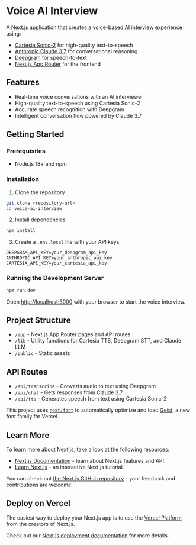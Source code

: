# Voice AI Interview

A Next.js application that creates a voice-based AI interview experience using:

- [Cartesia Sonic-2](https://cartesia.ai) for high-quality text-to-speech
- [Anthropic Claude 3.7](https://anthropic.com) for conversational reasoning
- [Deepgram](https://deepgram.com) for speech-to-text
- [Next.js App Router](https://nextjs.org) for the frontend

## Features

- Real-time voice conversations with an AI interviewer
- High-quality text-to-speech using Cartesia Sonic-2
- Accurate speech recognition with Deepgram
- Intelligent conversation flow powered by Claude 3.7

## Getting Started

### Prerequisites

- Node.js 18+ and npm

### Installation

1. Clone the repository

```bash
git clone <repository-url>
cd voice-ai-interview
```

2. Install dependencies

```bash
npm install
```

3. Create a `.env.local` file with your API keys

```
DEEPGRAM_API_KEY=your_deepgram_api_key
ANTHROPIC_API_KEY=your_anthropic_api_key
CARTESIA_API_KEY=your_cartesia_api_key
```

### Running the Development Server

```bash
npm run dev
```

Open [http://localhost:3000](http://localhost:3000) with your browser to start the voice interview.

## Project Structure

- `/app` - Next.js App Router pages and API routes
- `/lib` - Utility functions for Cartesia TTS, Deepgram STT, and Claude LLM
- `/public` - Static assets

## API Routes

- `/api/transcribe` - Converts audio to text using Deepgram
- `/api/chat` - Gets responses from Claude 3.7
- `/api/tts` - Generates speech from text using Cartesia Sonic-2

This project uses [`next/font`](https://nextjs.org/docs/app/building-your-application/optimizing/fonts) to automatically optimize and load [Geist](https://vercel.com/font), a new font family for Vercel.

## Learn More

To learn more about Next.js, take a look at the following resources:

- [Next.js Documentation](https://nextjs.org/docs) - learn about Next.js features and API.
- [Learn Next.js](https://nextjs.org/learn) - an interactive Next.js tutorial.

You can check out [the Next.js GitHub repository](https://github.com/vercel/next.js) - your feedback and contributions are welcome!

## Deploy on Vercel

The easiest way to deploy your Next.js app is to use the [Vercel Platform](https://vercel.com/new?utm_medium=default-template&filter=next.js&utm_source=create-next-app&utm_campaign=create-next-app-readme) from the creators of Next.js.

Check out our [Next.js deployment documentation](https://nextjs.org/docs/app/building-your-application/deploying) for more details.
